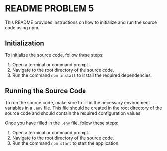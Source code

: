 # README PROBLEM 5

This README provides instructions on how to initialize and run the source code using npm.

## Initialization

To initialize the source code, follow these steps:

1. Open a terminal or command prompt.
2. Navigate to the root directory of the source code.
3. Run the command `npm install` to install the required dependencies.

## Running the Source Code

To run the source code, make sure to fill in the necessary environment variables in a `.env` file. This file should be created in the root directory of the source code and should contain the required configuration values.

Once you have filled in the `.env` file, follow these steps:

1. Open a terminal or command prompt.
2. Navigate to the root directory of the source code.
3. Run the command `npm start` to start the application.
